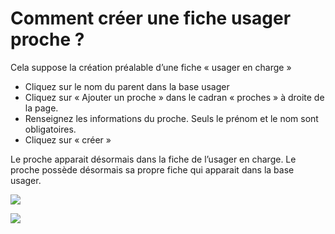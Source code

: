 # Comment créer une fiche usager proche ?

Cela suppose la création préalable d’une fiche « usager en charge »

* Cliquez sur le nom du parent dans la base usager
* Cliquez sur « Ajouter un proche » dans le cadran « proches » à droite de la page.
* Renseignez les informations du proche. Seuls le prénom et le nom sont obligatoires.
* Cliquez sur « créer »

Le proche apparait désormais dans la fiche de l’usager en charge. Le proche possède désormais sa propre fiche qui apparait dans la base usager.

![](../../../../.gitbook/assets/screenshot\_2020-11-24\_at\_16.41.27.png)

![](../../../../.gitbook/assets/screenshot\_2020-11-24\_at\_16.42.30.png)

####

